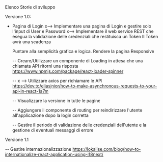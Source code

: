 Elenco Storie di sviluppo


Versione 1.0:

- Pagina di Login
  x--> Implementare una pagina di Login e gestire solo l'input di User e Password
  x--> Implementare il web service REST che esegua la validazione delle credenziali che restituisca un Token
	Il Token avrà una scadenza
  
  Puntare alla semplicità grafica e logica.
  Rendere la pagina Responsive

  -- Creare/Utilizzare un componente di Loading in attesa che una chiamata API ritorni una risposta
     https://www.npmjs.com/package/react-loader-spinner
  
  -- x --> Utilizzare axios per richiamare le API
           https://dev.to/eliasjnior/how-to-make-asynchronous-requests-to-your-api-in-react-1a7m
  
  -- Visualizzare la versione in tutte le pagine
  
  -- Aggiungere il componente di routing per reindirizzare l'utente all'applicazione dopo la login corretta
  
  -- Gestire il periodo di validazione delle credenziali dell'utente e la gestione di eventuali messaggi di errore
  
Versione 1.1

  -- Gestire internazionalizzazione
     https://lokalise.com/blog/how-to-internationalize-react-application-using-i18next/





